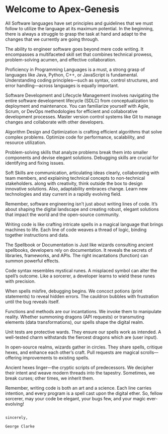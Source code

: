 # Welcome to Apex-Genesis #

All Software languages have set principles and guidelines that we must follow to utilize the language at its maximum potential.
In the beginning, there is always a struggle to grasp the task at hand and adapt to the changes that we currently are going through.

The ability to engineer software goes beyond mere code writing. It encompasses a multifaceted skill set that combines technical 
prowess, problem-solving acumen, and effective collaboration.

Proficiency in Programming Languages is a must, a strong grasp of languages like Java, Python, C++, or JavaScript is fundamental. 
Understanding coding principles—such as syntax, control structures, and error handling—across languages is equally important.

Software Development and Lifecycle Management involves navigating the entire software development lifecycle (SDLC) from 
conceptualization to deployment and maintenance. You can familiarize yourself with Agile, Scrum, or DevOps methodologies for 
efficient and collaborative development processes. Master version control systems like Git to manage changes and collaborate 
with other developers.

Algorithm Design and Optimization is crafting efficient algorithms that solve complex problems.
Optimize code for performance, scalability, and resource utilization.

Problem-solving skills that analyze problems break them into smaller components and devise elegant solutions.
Debugging skills are crucial for identifying and fixing issues.

Soft Skills are communication, articulating ideas clearly, collaborating with team members, and explaining technical concepts to 
non-technical stakeholders. along with creativity, think outside the box to design innovative solutions. Also, adaptability embraces
change. Learn new technologies and stay current in a rapidly evolving field.

Remember, software engineering isn’t just about writing lines of code. It’s about shaping the digital landscape and creating robust, 
elegant solutions that impact the world and the open-source community.

Writing code is like crafting intricate spells in a magical language that brings machines to life. Each line of code weaves a thread of 
logic, binding together instructions and data.

The Spellbook or Documentation is Just like wizards consulting ancient spellbooks, developers rely on documentation. It reveals the secrets 
of libraries, frameworks, and APIs. The right incantations (function) can summon powerful effects.

Code syntax resembles mystical runes. A misplaced symbol can alter the spell’s outcome. Like a sorcerer, a developer learns to wield 
these runes with precision.

When spells misfire, debugging begins. We concoct potions (print statements) to reveal hidden errors. The cauldron bubbles with
frustration until the bug reveals itself.

Functions and methods are our incantations. We invoke them to manipulate reality. Whether summoning dragons (API requests) or
transmuting elements (data transformations), our spells shape the digital realm.

Unit tests are protective wards. They ensure our spells work as intended. A well-tested charm withstands the fiercest dragons 
which are (user input).

In open-source realms, wizards gather in circles. They share spells, critique hexes, and enhance each other’s craft. Pull 
requests are magical scrolls—offering improvements to existing spells.

Ancient hexes linger—the cryptic scripts of predecessors. We decipher their intent and weave modern threads into the tapestry.
Sometimes, we break curses; other times, we inherit them.

Remember, writing code is both an art and a science. Each line carries intention, and every program is a spell cast upon the digital 
ether. So, fellow sorcerer, may your code be elegant, your bugs few, and your magic ever-evolving! 



                                                                                                                         sincerely,
                                                                                                                              George Clarke
